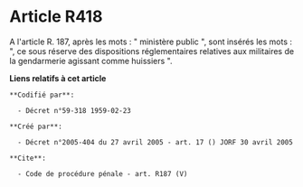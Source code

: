 # Article R418

A l'article R. 187, après les mots : " ministère public ", sont insérés les mots : ", ce sous réserve des dispositions
réglementaires relatives aux militaires de la gendarmerie agissant comme huissiers ".

**Liens relatifs à cet article**

	**Codifié par**:

	  - Décret n°59-318 1959-02-23

	**Créé par**:

	  - Décret n°2005-404 du 27 avril 2005 - art. 17 () JORF 30 avril 2005

	**Cite**:

	  - Code de procédure pénale - art. R187 (V)
